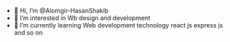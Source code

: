- 👋 Hi, I’m @Alomgir-HasanShakib
- 👀 I’m interested in Wb design and development
- 🌱 I’m currently learning Web development technology react js express js and so on


